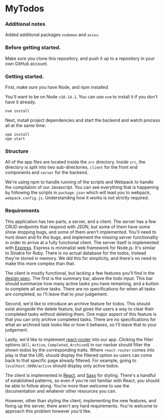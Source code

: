 # MyTodos

### Additional notes 

Added additional packages `nodemon` and  `axios`.

### Before getting started.

Make sure you clone this repository, and push it up to a repository in your own GitHub account.

### Getting started.

First, make sure you have Node, and npm installed.

You'll want to be on Node `v10.14.1`. You can use `nvm` to install it if you don't have it already.

`nvm install`

Next, install project dependencies and start the backend and watch process all at the same time:

`npm install`  
`npm start`

### Structure

All of the app files are located inside the `src` directory. Inside `src`, the directory is split into two sub-directories, `client` for the front end components and `server` for the backend.

We're using npm to handle running of the scripts and Webpack to handle the compilation of our Javascript. You can see everything that is happening by following the scripts in `package.json` which will lead you to webpack, `webpack.config.js`. Understanding how it works is not strictly required.

### Requirements

This application has two parts, a server, and a client. The server has a few CRUD endpoints that respond with JSON, but some of them have some show stopping bugs, and some of them aren't implemented. You'll need to hunt down and fix the bugs, and implement the missing server functionality in order to arrive at a fully functional client. The server itself is implemented with [Express](https://expressjs.com/). Express is minimalist web framework for Node.js. It's similar to Sinatra for Ruby. There is no actual database for the todos, instead they're stored in memory. We did this for simplicity, and there's no need to make this more complex than that.

The client is mostly functional, but lacking a few features you'll find in the [design spec](https://github.com/giantmachines/todo-app-react/blob/master/todo.png). The first is the summary bar, above the todo input. This bar should summarize how many active tasks you have remaining, and a button to complete all active tasks. There are no specifications for when all tasks are completed, so I'll leave that to your judgement.

Second, we'd like to introduce an archive feature for todos. This should exist alongside the delete feature, but gives the users a way to clear their completed tasks without deleting them. One major aspect of this feature is that you can only archive completed tasks. There are no specifications for what an archived task looks like or how it behaves, so I'll leave that to your judgement.

Lastly, we'd like to implement [react-router](https://github.com/ReactTraining/react-router) into our app. Clicking the filter options (`All`, `Active`, `Completed`, `Archived`) in our navbar should filter the shown todos by the corresponding traits. Where `react-router` comes into play is that the URL should display the filtered option so users can come back to that specific page already filtered. For example, going to `localhost:3000/active` should display only active todos.

The client is implemented in [React](https://facebook.github.io/react/), and [Sass](http://sass-lang.com/) for styling. There's a handful of established patterns, so even if you're not familiar with React, you should be able to follow along. You’re more than welcome to use the documentation and whatever other resources you can.

However, other than styling the client, implementing the new features, and fixing up the server, there aren't any hard requirements. You're welcome to approach this problem however you'd like.
